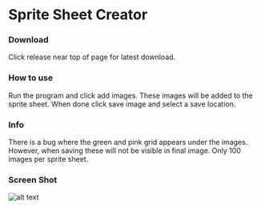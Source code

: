 # Sprite Sheet Creator

### Download
Click release near top of page for latest download.

### How to use
Run the program and click add images. These images will be added to the sprite sheet. When done click save image and select a save location. 

### Info
There is a bug where the green and pink grid appears under the images. However, when saving these will not be visible in final image.
Only 100 images per sprite sheet. 

### Screen Shot
![alt text](https://user-images.githubusercontent.com/30378184/57146995-87bc7700-6dbe-11e9-8bbb-f76755c22649.png)
